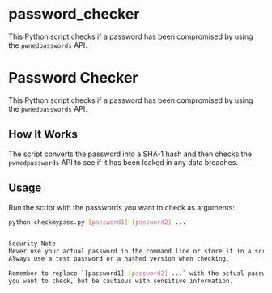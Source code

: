 # password_checker
This Python script checks if a password has been compromised by using  the `pwnedpasswords` API.


# Password Checker

This Python script checks if a password has been compromised by using 
the `pwnedpasswords` API.

## How It Works

The script converts the password into a SHA-1 hash and then checks 
the `pwnedpasswords` API to see if it has been leaked in any data breaches.

## Usage

Run the script with the passwords you want to check as arguments:

```bash
python checkmypass.py [password1] [password2] ...


Security Note
Never use your actual password in the command line or store it in a script.
Always use a test password or a hashed version when checking.

Remember to replace `[password1] [password2] ...` with the actual passwords
you want to check, but be cautious with sensitive information.